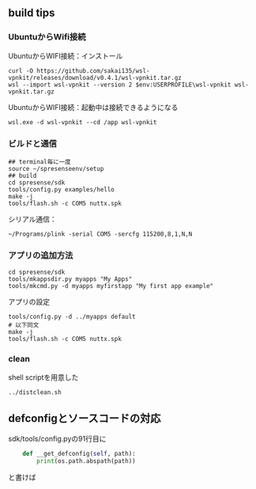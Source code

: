 ## build tips

### UbuntuからWifi接続

UbuntuからWIFI接続：インストール

```shell
curl -O https://github.com/sakai135/wsl-vpnkit/releases/download/v0.4.1/wsl-vpnkit.tar.gz
wsl --import wsl-vpnkit --version 2 $env:USERPROFILE\wsl-vpnkit wsl-vpnkit.tar.gz
```

UbuntuからWIFI接続：起動中は接続できるようになる

```shell
wsl.exe -d wsl-vpnkit --cd /app wsl-vpnkit
```

### ビルドと通信

```shell
## terminal毎に一度
source ~/spresenseenv/setup
## build
cd spresense/sdk
tools/config.py examples/hello
make -j
tools/flash.sh -c COM5 nuttx.spk
```

シリアル通信：

```shell
~/Programs/plink -serial COM5 -sercfg 115200,8,1,N,N
```

### アプリの追加方法

```shell
cd spresense/sdk
tools/mkappsdir.py myapps "My Apps"
tools/mkcmd.py -d myapps myfirstapp "My first app example"
```

アプリの設定
```shell
tools/config.py -d ../myapps default
# 以下同文
make -j
tools/flash.sh -c COM5 nuttx.spk
```

### clean

shell scriptを用意した

```shell
../distclean.sh
```

## defconfigとソースコードの対応

sdk/tools/config.pyの91行目に
```python
    def __get_defconfig(self, path):
        print(os.path.abspath(path))
```
と書けば